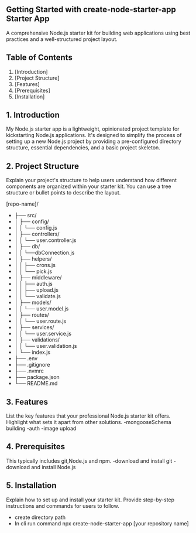 ## Getting Started with create-node-starter-app Starter App
A comprehensive Node.js starter kit for building web applications using best practices and a well-structured project layout.


## Table of Contents

1. [Introduction]
2. [Project Structure]
3. [Features]
4. [Prerequisites]
5. [Installation]


## 1. Introduction
My Node.js starter app is a lightweight, opinionated project template for kickstarting Node.js applications. It's designed to simplify the process of setting up a new Node.js project by providing a pre-configured directory structure, essential dependencies, and a basic project skeleton.

## 2. Project Structure

Explain your project's structure to help users understand how different components are organized within your starter kit. You can use a tree structure or bullet points to describe the layout.

[repo-name]/
 * ├── src/
 * │    ├── config/
 * │   │   └── config.js
 * │   ├── controllers/
 * │   │   └── user.controller.js
 * │   ├── db/
 * │   │   └──dbConnection.js
 * │   ├── helpers/
 * │   │   ├── crons.js
 * │   │   └── pick.js
 * │   ├── middleware/
 * │   │   ├── auth.js
 * │   │   ├── upload.js
 * │   │   └── validate.js
 * │   ├── models/
 * │   │   └── user.model.js
 * │   ├── routes/
 * │   │   └── user.route.js
 * │   ├── services/
 * │   │   └── user.service.js
 * │   ├── validations/
 * │   │   └── user.validation.js
 * │   └── index.js
 * ├── .env
 * ├── .gitignore
 * ├── .nvmrc
 * ├── package.json
 * └── README.md

## 3. Features
List the key features that your professional Node.js starter kit offers. Highlight what sets it apart from other solutions.
   -mongooseSchema building
   -auth
   -image upload

## 4. Prerequisites
 This typically includes git,Node.js and npm.
   -download and install git
   -download and install Node.js

## 5. Installation
Explain how to set up and install your starter kit. Provide step-by-step instructions and commands for users to follow.
  - create directory path
  - In cli run command npx create-node-starter-app [your repository name]
